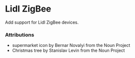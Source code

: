 # Lidl ZigBee

Add support for Lidl ZigBee devices.

### Attributions
* supermarket icon by Bernar  Novalyi from the Noun Project
* Christmas tree by Stanislav Levin from the Noun Project